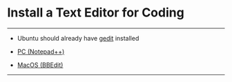 # Install a Text Editor for Coding

---

* Ubuntu should already have [gedit](https://help.gnome.org/users/gedit/stable/) installed

* [PC (Notepad++)](https://notepad-plus-plus.org/downloads/)
  
* [MacOS (BBEdit)](https://www.barebones.com/products/textwrangler/download.html)

---
